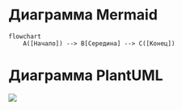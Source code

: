 # Диаграмма Mermaid

```mermaid
flowchart
    A([Начало]) --> B[Середина] --> C([Конец])
```


# Диаграмма PlantUML

![](http://www.plantuml.com/plantuml/proxy?cache=no&src=https://raw.githubusercontent.com/Valentin-Arkov/Digital-Tech-AI/master/diagram.iuml)
